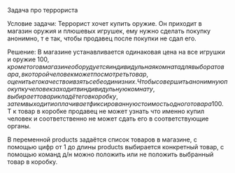Задача про террориста

Условие задачи:
Террорист хочет купить оружие. Он приходит в магазин оружия и плюшевых игрушек, ему нужно сделать покупку анонимно,
т е так, чтобы продавец после покупки не сдал его.

Решение:
В магазине устанавливается одинаковая цена на все игрушки и оружие 100$, кроме того в магазине оборудуется индивидульная комната для выбора товара,
в которой человек может посмотреть товар, оценить его качество и взять себе один из них. Чтобы совершить анонимную покупку человек заходит в индивидульную комнату,
выбирает товар и кладёт его в коробку, затем выходит и оплачивает фиксированную стоимость одного товара 100$. Т к товар в коробке продавец не может узнать
что именно купил человек и соответственно не может сдать его в соответствующие органы.

В переменной products задаётся список товаров в магазине, с помощью цифр от 1 до длины products выбирается конкретный товар, с помощью команд д/н можно положить или
не положить выбранный товар в коробку. 
